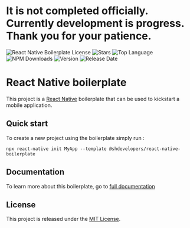 # It is not completed officially. Currently development is progress. Thank you for your patience.

![React Native Boilerplate License](https://img.shields.io/github/license/shdevelopersofficial/react-native-boilerplate)
![Stars](https://img.shields.io/github/stars/shdevelopersofficial/react-native-boilerplate)
![Top Language](https://img.shields.io/github/languages/top/shdevelopersofficial/react-native-boilerplate)
![NPM Downloads](https://img.shields.io/npm/dw/@shdevelopers/react-native-boilerplate)
![Version](https://flat.badgen.net/npm/v/@shdevelopers/react-native-boilerplate)
![Release Date](https://img.shields.io/github/release-date/shdevelopersofficial/react-native-boilerplate)

# React Native boilerplate

This project is a [React Native](https://facebook.github.io/react-native/) boilerplate that can be used to kickstart a mobile application.

## Quick start

To create a new project using the boilerplate simply run :

```
npx react-native init MyApp --template @shdevelopers/react-native-boilerplate
```

## Documentation

To learn more about this boilerplate, go to [full documentation](https://shdevelopersofficial.github.io/react-native-boilerplate)

## License

This project is released under the [MIT License](LICENSE).
